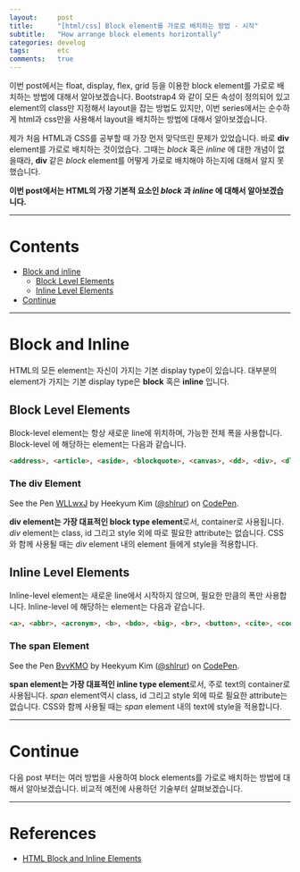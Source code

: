 ```yaml
---
layout:     post
title:      "[html/css] Block element를 가로로 배치하는 방법 - 시작"
subtitle:   "How arrange block elements horizontally"
categories: develog
tags:       etc
comments:   true
---
```


이번 post에서는 float, display, flex, grid 등을 이용한 block element를 가로로 배치하는 방법에 대해서 알아보겠습니다. Bootstrap4 와 같이 모든 속성이 정의되어 있고 element의 class만 지정해서 layout을 잡는 방법도 있지만, 이번 series에서는 순수하게 html과 css만을 사용해서 layout을 배치하는 방법에 대해서 알아보겠습니다.

제가 처음 HTML과 CSS를 공부할 때 가장 먼저 맞닥뜨린 문제가 있었습니다. 바로 **div** element를 가로로 배치하는 것이었습다. 그때는 _block_ 혹은 _inline_ 에 대한 개념이 없을때라, **div** 같은 _block_ element를 어떻게 가로로 배치해야 하는지에 대해서 알지 못했습니다.

**이번 post에서는 HTML의 가장 기본적 요소인 _block_ 과 _inline_ 에 대해서 알아보겠습니다.**

---

# Contents

* [Block and inline](#block-and-inline)
  * [Block Level Elements](#block-level-elements)
  * [Inline Level Elements](#inline-level-elements)
* [Continue](#continue)

---

# Block and Inline

HTML의 모든 element는 자신이 가지는 기본 display type이 있습니다. 대부분의 element가 가지는 기본 display type은 **block** 혹은 **inline** 입니다.

## Block Level Elements

Block-level element는 항상 새로운 line에 위치하며, 가능한 전체 폭을 사용합니다.
Block-level 에 해당하는 element는 다음과 같습니다.

```html
<address>, <article>, <aside>, <blockquote>, <canvas>, <dd>, <div>, <dl>, <dt>, <fieldset>, <figcaption>, <figure>, <footer>, <form>, <h1>-<h6>, <header>, <hr>, <li>, <main>, <nav>, <noscript>, <ol>, <output>, <p>, <pre>, <section>, <table>, <tfoot>, <ul>, <video>
```

### The **div** Element

<p data-height="265" data-theme-id="light" data-slug-hash="WLLwxJ" data-default-tab="result" data-user="shlrur" data-pen-title="WLLwxJ" class="codepen">See the Pen <a href="https://codepen.io/shlrur/pen/WLLwxJ/">WLLwxJ</a> by Heekyum Kim (<a href="https://codepen.io/shlrur">@shlrur</a>) on <a href="https://codepen.io">CodePen</a>.</p>

**div element는 가장 대표적인 block type element**로서, container로 사용됩니다.
_div_ element는 class, id 그리고 style 외에 따로 필요한 attribute는 없습니다.
CSS와 함께 사용될 때는 _div_ element 내의 element 들에게 style을 적용합니다.

## Inline Level Elements

Inline-level element는 새로운 line에서 시작하지 않으며, 필요한 만큼의 폭만 사용합니다.
Inline-level 에 해당하는 element는 다음과 같습니다.

```html
<a>, <abbr>, <acronym>, <b>, <bdo>, <big>, <br>, <button>, <cite>, <code>, <dfn>, <em>, <i>, <img>, <input>, <kbd>, <label>, <map>, <object>, <q>, <samp>, <script>, <select>, <small>, <span>, <strong>, <sub>, <sup>, <textarea>, <time>, <tt>, <var>
```

### The **span** Element

<p data-height="265" data-theme-id="light" data-slug-hash="BvvKMO" data-default-tab="html,result" data-user="shlrur" data-pen-title="BvvKMO" class="codepen">See the Pen <a href="https://codepen.io/shlrur/pen/BvvKMO/">BvvKMO</a> by Heekyum Kim (<a href="https://codepen.io/shlrur">@shlrur</a>) on <a href="https://codepen.io">CodePen</a>.</p>

**span element는 가장 대표적인 inline type element**로서, 주로 text의 container로 사용됩니다.
_span_ element역시 class, id 그리고 style 외에 따로 필요한 attribute는 없습니다.
CSS와 함께 사용될 때는 _span_ element 내의 text에 style을 적용합니다.

---

# Continue

다음 post 부터는 여러 방법을 사용하여 block elements를 가로로 배치하는 방법에 대해서 알아보겠습니다.
비교적 예전에 사용하던 기술부터 살펴보겠습니다.

---

# References
* [HTML Block and Inline Elements](https://www.w3schools.com/html/html_blocks.asp)

<script async src="https://static.codepen.io/assets/embed/ei.js"></script>